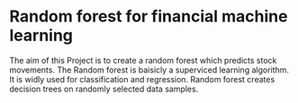 # Random forest for financial machine learning
The aim of this Project is to create a random forest which predicts stock movements. The Random forest is baisicly a superviced learning algorithm. It is widly used for classification and regression. Random forest creates decision trees on randomly selected data samples.

